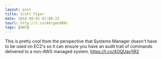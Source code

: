 ```yaml
---
layout: post
title: Scott Piper
date: 2018-08-01 01:00:22
tourl: http://t.co/Akrgmn9RNr
tags: [AWS]
---
```

This is pretty cool from the perspective that Systems Manager doesn't have to be used on EC2's so it can ensure you have an audit trail of commands delivered to a non-AWS managed system. https://t.co/4OQUav1jR2